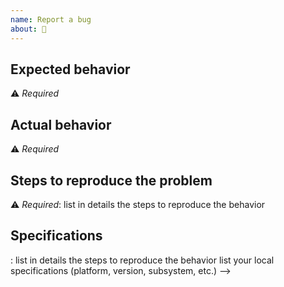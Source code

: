 ```yaml
---
name: Report a bug
about: 🚨
---
```


## Expected behavior

⚠️ *Required*

## Actual behavior

⚠️ *Required*

## Steps to reproduce the problem

⚠️ *Required*: list in details the steps to reproduce the behavior

## Specifications

: list in details the steps to reproduce the behavior list your local specifications (platform, version, subsystem, etc.) -->
